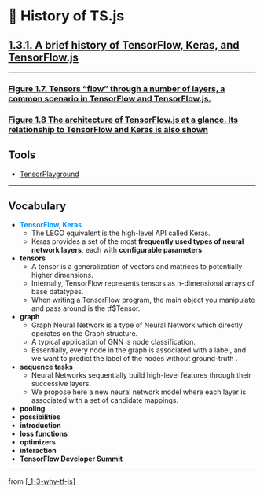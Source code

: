 # 🌱 History of TS.js

## [**1.3.1.** A brief history of TensorFlow, Keras, and TensorFlow.js](https://livebook.manning.com/book/deep-learning-with-javascript/chapter-1/137)

---

### [**Figure 1.7.** Tensors “flow” through a number of layers, a common scenario in TensorFlow and TensorFlow.js.](https://livebook.manning.com/book/deep-learning-with-javascript/chapter-1/ch01fig07)

### [**Figure 1.8** The architecture of TensorFlow.js at a glance. Its relationship to TensorFlow and Keras is also shown](https://livebook.manning.com/book/deep-learning-with-javascript/chapter-1/ch01fig08)

## Tools

- [TensorPlayground](https://www.tensorplayground.com/1.0.0/)

---

## **Vocabulary**

- <span style="color: #0095ff">**TensorFlow, Keras**</span>
  - The LEGO equivalent is the high-level API called Keras.
  - Keras provides a set of the most **frequently used types of neural network layers**, each with **configurable parameters**.
- **tensors**
  - A tensor is a generalization of vectors and matrices to potentially higher dimensions.
  - Internally, TensorFlow represents tensors as n-dimensional arrays of base datatypes.
  - When writing a TensorFlow program, the main object you manipulate and pass around is the tf$Tensor.
- **graph**
  - Graph Neural Network is a type of Neural Network which directly operates on the Graph structure.
  - A typical application of GNN is node classification.
  - Essentially, every node in the graph is associated with a label, and we want to predict the label of the nodes without ground-truth .
- **sequence tasks**
  - Neural Networks sequentially build high-level features through their successive layers.
  - We propose here a new neural network model where each layer is associated with a set of candidate mappings.
- **pooling**
- **possibilities**
- **introduction**
- **loss functions**
- **optimizers**
- **interaction**
- **TensorFlow Developer Summit**

---

from [[_1-3-why-tf-js]]

[//begin]: # "Autogenerated link references for markdown compatibility"
[_1-3-why-tf-js]: _1-3-why-tf-js.md "🌱 Why TF.js?"
[//end]: # "Autogenerated link references"
